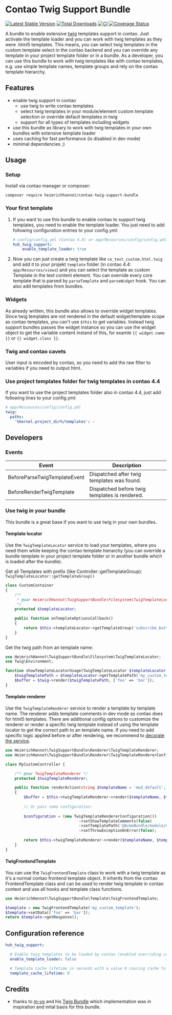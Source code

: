 # Contao Twig Support Bundle
[![Latest Stable Version](https://img.shields.io/packagist/v/heimrichhannot/contao-twig-support-bundle.svg)](https://packagist.org/packages/heimrichhannot/contao-twig-support-bundle)
[![Total Downloads](https://img.shields.io/packagist/dt/heimrichhannot/contao-twig-support-bundle.svg)](https://packagist.org/packages/heimrichhannot/contao-twig-support-bundle)
[![CI](https://github.com/heimrichhannot/contao-twig-support-bundle/actions/workflows/ci.yml/badge.svg)](https://github.com/heimrichhannot/contao-twig-support-bundle/actions/workflows/ci.yml)
[![Coverage Status](https://coveralls.io/repos/github/heimrichhannot/contao-twig-support-bundle/badge.svg)](https://coveralls.io/github/heimrichhannot/contao-twig-support-bundle)

A bundle to enable extensive [twig](https://twig.symfony.com/) templates support in contao. Just activate the template loader and you can work with twig templates as they were .html5 templates. This means, you can select twig templates in the custom template select in the contao backend and you can override any template in your project template folder or in a bundle.
As a developer, you can use this bundle to work with twig templates like with contao templates, e.g. use simple template names, template groups and rely on the contao template hierarchy. 

## Features
* enable twig support in contao
    * use twig to write contao templates
    * select twig templates in your module/element custom template selection or override default templates in twig
    * support for all types of templates including widgets
* use this bundle as library to work with twig templates in your own bundles with extensive template loader
* uses caching for fast performance (is disabled in dev mode)
* minimal dependencies ;)

## Usage

### Setup

Install via contao manager or composer:

    composer require heimrichhannot/contao-twig-support-bundle
    
    
### Your first template

1. If you want to use this bundle to enable contao to support twig templates, you need to enable the template loader. You just need to add following configuration entries to your config.yml: 

    ```yaml
    # config/config.yml (Contao 4.9) or app/Resources/config/config.yml (Contao 4.4)
    huh_twig_support:
        enable_template_loader: true
    ```

1. Now you can just create a twig template like `ce_text_custom.html.twig` and add it to your projekt `template` folder (in contao 4.4: `app/Resources/views`) and you can select the template as custom Template in the text content element. You can override every core template that is parsed by `parseTemplate` and `parseWidget` hook.  You can also add templates from bundles.

### Widgets

As already written, this bundle also allows to override widget templates. Since twig templates are not rendered in the default widget/template scope as contao templates, you can't use `$this` to get variables. Instead twig support bundles passes the widget instance so you can use the widget object to get the variable content instand of this, for examle `{{ widget.name }}` or `{{ widget.class }}`. 

### Twig and contao cavets

User input is encoded by contao, so you need to add the raw filter to variables if you need to output html.

### Use project templates folder for twig templates in contao 4.4

If you want to use the project templates folder also in contao 4.4, just add following lines to your config.yml:

```yaml
# app/Ressouces/config/config.yml
twig:
  paths:
    '%kernel.project_dir%/templates': ~
```

## Developers

### Events

Event | Description
----- | -----------
BeforeParseTwigTemplateEvent | Dispatched after twig templates was found.
BeforeRenderTwigTemplate | Dispatched before twig templates is rendered.

### Use twig in your bundle

This bundle is a great base if you want to use twig in your own bundles.

#### Template locator

Use the `TwigTemplateLocator` service to load your templates, where you need them while keeping the contao template hierarchy (you can override a bundle template in your project template folder or in another bundle which is loaded after the bundle).

Get all Templates with prefix (like Controller::getTemplateGroup): `TwigTemplateLocator::getTemplateGroup()`

```php
class CustomContainer
{
    /**
     * @var HeimrichHannot\TwigSupportBundle\Filesystem\TwigTemplateLocator
     */
    protected $templateLocator;

    public function onTemplateOptionsCallback()
    {
        return $this->templateLocator->getTemplateGroup('subscribe_button_');
    }
}
```

Get the twig path from an template name:

```php
use HeimrichHannot\TwigSupportBundle\Filesystem\TwigTemplateLocator;
use Twig\Environment;

function showTemplateLocatorUsage(TwigTemplateLocator $templateLocator, Environment $twig) {
    $twigTemplatePath = $templateLocator->getTemplatePath('my_custom_template');
    $buffer = $twig->render($twigTemplatePath, ['foo' => 'bar']);
}
```

#### Template renderer

Use the `TwigTemplateRenderer` service to render a template by template name. The renderer adds template comments in dev mode as contao does for html5 templates.  There are additional config options to customize the renderer or render a specific twig template instead of using the template locator to get the correct path to an template name. If you need to add specific logic applied before or after rendering, we recommend to [decorate the service](https://symfony.com/doc/current/service_container/service_decoration.html).

```php
use HeimrichHannot\TwigSupportBundle\Renderer\TwigTemplateRenderer;
use HeimrichHannot\TwigSupportBundle\Renderer\TwigTemplateRendererConfiguration;

class MyCustomController {

    /** @var TwigTemplateRenderer */
    protected $twigTemplateRenderer;

    public function renderAction(string $templateName = 'mod_default', array $templateData = []): string
    {
        $buffer = $this->twigTemplateRenderer->render($templateName, $templateData);
        
        // Or pass some configuration:
        
        $configuration = (new TwigTemplateRendererConfiguration())
                                ->setShowTemplateComments(false)
                                ->setTemplatePath('@AcmeBundle/module/mod_custom.html.twig')
                                ->setThrowExceptionOnError(false);
                                
        return $this->twigTemplateRenderer->render($templateName, $templateData, $configuration);
    }
}
```

#### TwigFrontendTemplate

You can use the `TwigFrontendTemplate` class to work with a twig template as it's a normal contao frontend template object. It inherits from the contao FrontendTemplate class and can be used to render twig template in contao context and use all hooks and template class functions.

```php
use HeimrichHannot\TwigSupportBundle\Template\TwigFrontendTemplate;

$template = new TwigFrontendTemplate('my_custom_template');
$template->setData(['foo' => 'bar']);
return $template->getResponse();
```

## Configuration reference

```yaml
huh_twig_support:

  # Enable twig templates to be loaded by contao (enabled overriding core templates and select twig templates in the contao backend).
  enable_template_loader: false

  # Template cache lifetime in seconds with a value 0 causing cache to be stored indefinitely (i.e. until the files are deleted).
  template_cache_lifetime: 0
```

## Credits
* thanks to [m-vo](https://github.com/m-vo) and his [Twig Bundle](https://github.com/m-vo/contao-twig) which implementation was in inspiration and inital basis for this bundle.